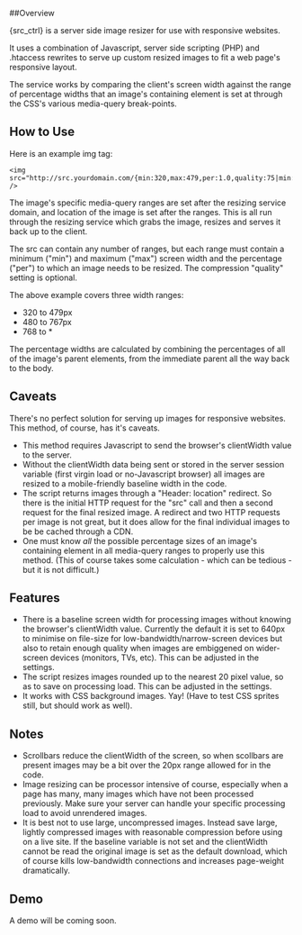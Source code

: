 ##Overview

{src_ctrl} is a server side image resizer for use with responsive websites.

It uses a combination of Javascript, server side scripting (PHP) and .htaccess rewrites to serve up custom resized images to fit a web page's responsive layout.

The service works by comparing the client's screen width against the range of percentage widths that an image's containing element is set at through the CSS's various media-query break-points.

## How to Use

Here is an example img tag:

```
<img src="http://src.yourdomain.com/{min:320,max:479,per:1.0,quality:75|min:480,max:767,per:0.4512,quality:75|min:768,max:*,per:0.2208,quality:75}/http://yourdomain.com/images/filename.jpg" />
```

The image's specific media-query ranges are set after the resizing service domain, and location of the image is set after the ranges. This is all run through the resizing service which grabs the image, resizes and serves it back up to the client.

The src can contain any number of ranges, but each range must contain a minimum ("min") and maximum ("max") screen width and the percentage ("per") to which an image needs to be resized. The compression "quality" setting is optional.

The above example covers three width ranges:

- 320 to 479px
- 480 to 767px
- 768 to *

The percentage widths are calculated by combining the percentages of all of the image's parent elements, from the immediate parent all the way back to the body.

## Caveats

There's no perfect solution for serving up images for responsive websites. This method, of course, has it's caveats.

- This method requires Javascript to send the browser's clientWidth value to the server.
- Without the clientWidth data being sent or stored in the server session variable (first virgin load or no-Javascript browser) all images are resized to a mobile-friendly baseline width in the code.
- The script returns images through a "Header: location" redirect. So there is the initial HTTP request for the "src" call and then a second request for the final resized image. A redirect and two HTTP requests per image is not great, but it does allow for the final individual images to be be cached through a CDN.
- One must know _all_ the possible percentage sizes of an image's containing element in all media-query ranges to properly use this method. (This of course takes some calculation - which can be tedious - but it is not difficult.)

## Features

- There is a baseline screen width for processing images without knowing the browser's clientWidth value. Currently the default it is set to 640px to minimise on file-size for low-bandwidth/narrow-screen devices but also to retain enough quality when images are embiggened on wider-screen devices (monitors, TVs, etc). This can be adjusted in the settings.
- The script resizes images rounded up to the nearest 20 pixel value, so as to save on processing load. This can be adjusted in the settings.
- It works with CSS background images. Yay! (Have to test CSS sprites still, but should work as well).

## Notes

- Scrollbars reduce the clientWidth of the screen, so when scollbars are present images may be a bit over the 20px range allowed for in the code.
- Image resizing can be processor intensive of course, especially when a page has many, many images which have not been processed previously. Make sure your server can handle your specific processing load to avoid unrendered images.
- It is best not to use large, uncompressed images. Instead save large, lightly compressed images with reasonable compression before using on a live site. If the baseline variable is not set and the clientWidth cannot be read the original image is set as the default download, which of course kills low-bandwidth connections and increases page-weight dramatically.

## Demo

A demo will be coming soon.